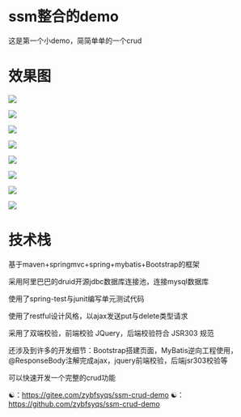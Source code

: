 # ssm整合的demo

这是第一个小demo，简简单单的一个crud

# 效果图

![](https://gitee.com/zybfsyqs/project-pic/raw/master/ssmdemo/demo1/1.png)

![](https://gitee.com/zybfsyqs/project-pic/raw/master/ssmdemo/demo1/2.png)

![](https://gitee.com/zybfsyqs/project-pic/raw/master/ssmdemo/demo1/3.png)

![](https://gitee.com/zybfsyqs/project-pic/raw/master/ssmdemo/demo1/4.png)

![](https://gitee.com/zybfsyqs/project-pic/raw/master/ssmdemo/demo1/5.png)

![](https://gitee.com/zybfsyqs/project-pic/raw/master/ssmdemo/demo1/6.png)

![](https://gitee.com/zybfsyqs/project-pic/raw/master/ssmdemo/demo1/7.png)

![](https://gitee.com/zybfsyqs/project-pic/raw/master/ssmdemo/demo1/8.png)

# 技术栈

基于maven+springmvc+spring+mybatis+Bootstrap的框架

采用阿里巴巴的druid开源jdbc数据库连接池，连接mysql数据库

使用了spring-test与junit编写单元测试代码

使用了restful设计风格，以ajax发送put与delete类型请求

采用了双端校验，前端校验 JQuery，后端校验符合 JSR303 规范

还涉及到许多的开发细节：Bootstrap搭建页面，MyBatis逆向工程使用，@ResponseBody注解完成ajax，jquery前端校验，后端jsr303校验等

可以快速开发一个完整的crud功能

☯：https://gitee.com/zybfsyqs/ssm-crud-demo
☯：https://github.com/zybfsyqs/ssm-crud-demo
